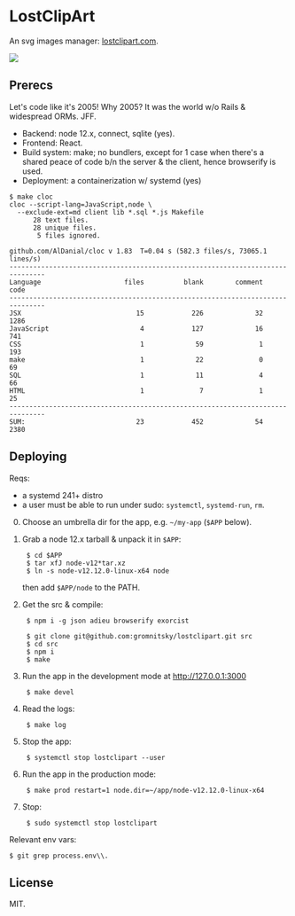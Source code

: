 # LostClipArt

An svg images manager: [lostclipart.com](https://lostclipart.com).

![](https://lostclipart.com/clipart/thumbnails/1/35436.png)

## Prerecs

Let's code like it's 2005! Why 2005? It was the world w/o Rails &
widespread ORMs. JFF.

* Backend: node 12.x, connect, sqlite (yes).
* Frontend: React.
* Build system: make; no bundlers, except for 1 case when there's a
  shared peace of code b/n the server & the client, hence browserify
  is used.
* Deployment: a containerization w/ systemd (yes)

~~~
$ make cloc
cloc --script-lang=JavaScript,node \
  --exclude-ext=md client lib *.sql *.js Makefile
      28 text files.
      28 unique files.
       5 files ignored.

github.com/AlDanial/cloc v 1.83  T=0.04 s (582.3 files/s, 73065.1 lines/s)
-------------------------------------------------------------------------------
Language                     files          blank        comment           code
-------------------------------------------------------------------------------
JSX                             15            226             32           1286
JavaScript                       4            127             16            741
CSS                              1             59              1            193
make                             1             22              0             69
SQL                              1             11              4             66
HTML                             1              7              1             25
-------------------------------------------------------------------------------
SUM:                            23            452             54           2380
~~~

## Deploying

Reqs:

* a systemd 241+ distro
* a user must be able to run under sudo: `systemctl`, `systemd-run`, `rm`.

0. Choose an umbrella dir for the app, e.g. `~/my-app` (`$APP` below).

1. Grab a node 12.x tarball & unpack it in `$APP`:

        $ cd $APP
        $ tar xfJ node-v12*tar.xz
        $ ln -s node-v12.12.0-linux-x64 node

    then add `$APP/node` to the PATH.

2. Get the src & compile:

        $ npm i -g json adieu browserify exorcist

        $ git clone git@github.com:gromnitsky/lostclipart.git src
        $ cd src
        $ npm i
        $ make

3. Run the app in the development mode at http://127.0.0.1:3000

        $ make devel

4. Read the logs:

        $ make log

5. Stop the app:

        $ systemctl stop lostclipart --user

6. Run the app in the production mode:

        $ make prod restart=1 node.dir=~/app/node-v12.12.0-linux-x64

7. Stop:

        $ sudo systemctl stop lostclipart

Relevant env vars:

    $ git grep process.env\\.


## License

MIT.
